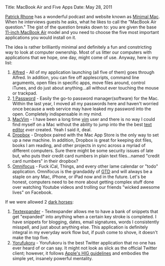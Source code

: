 Title: MacBook Air and Five Apps
Date: May 28, 2011

[Patrick Rhone](http://patrickrhone.com/) has a wonderful podcast and website known as [Minimal Mac](http://minimalmac.com/). When he interviews guests he asks, what he likes to call the "MacBook Air question." The gist of the question breaks down to: you are given the base [11-inch MacBook Air](http://store.apple.com/us/configure/MC505LL/A?mco=MTk0MjI1MTk) model and you need to choose the five most important applications you would install on it.

The idea is rather brilliantly minimal and definitely a fun and constricting way to look at computer ownership. Most of us litter our computers with applications that we hope, one day, might come of use. Anyway, here is my list:

1. [Alfred](http://www.alfredapp.com/) - All of my application launching (all five of them) goes through Alfred. In addition, you can fire off applescripts, command line arguments, open files in specific apps, move files around, control iTunes, and do just about anything...all without ever touching the mouse or trackpad.
2. [1 Password](http://agilebits.com/products/1Password) - Easily the go-to password manager(software) for the Mac. Within the last year, I moved all my passwords here and haven't worried once because a web service may have leaked my password into the open. Completely indispensable in my mind.
3. [MacVim](https://github.com/b4winckler/macvim) - I have been a long time [vim](http://www.vim.org/) user and there is no way I could find myself on a Mac without the ability to jump into the the best [text editor](http://texteditors.org/cgi-bin/wiki.pl) *ever* created. Yeah I said it, deal.
4. [Dropbox](http://www.dropbox.com/) - Dropbox paired with the Mac App Store is the only way to set up a new machine. In addition, Dropbox is great for keeping dot files, books I am reading, and other projects in sync across a myriad of different computers. Sure there might be some security issues of late but, who puts their credit card numbers in plain text files...named "credit card numbers" in their dropbox?
5. [Omnifocus](http://www.omnigroup.com/products/omnifocus/) - Fuck iCal, Things, and every other lame calendar or "todo" application. Omnifocus is the grandaddy of [GTD](http://www.43folders.com/2004/09/08/getting-started-with-getting-things-done) and will always be a staple on any Mac, iPhone, or iPad now and in the future. Let's be honest, computers need to be more about getting complex stuff done over watching Youtube videos and trolling our friends "wicked awesome lives" on Facebook.

If we were allowed 2 [dark horses](http://en.wikipedia.org/wiki/Dark_horse):

1. [Textexpander](http://smilesoftware.com/TextExpander/) - Textexpander allows me to have a bank of snippets that get "expanded" into anything when a certain key stroke is completed. I have snippets for blogging, dates, email signatures, words I consistently misspell, and just about anything else. This application is definitely integral in my everyday work flow but, if push come to shove, it doesn't make the top five.
2. [Yorufukoru](https://sites.google.com/site/yorufukurou/) - Yorufukoru is the best Twitter application that no one has ever heard of or can say. It might not look as slick as the official Twitter client; however, it follows [Apple's HIG guidelines](http://developer.apple.com/library/mac/#documentation/UserExperience/Conceptual/AppleHIGuidelines/XHIGIntro/XHIGIntro.html#//apple_ref/doc/uid/20000957) and embodies the simple yet, insanely powerful mentality.
